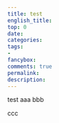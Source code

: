 ```yaml
---
title: test
english_title:
top: 0
date:
categories: 
tags: 
-
fancybox:
comments: true
permalink:
description:
---
```

test
aaa
bbb
<!--more-->
ccc